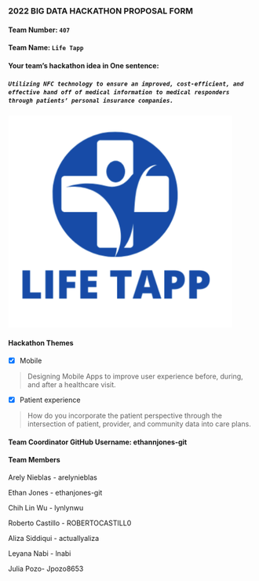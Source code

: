 ### 2022 BIG DATA HACKATHON PROPOSAL FORM

#### Team Number: `407`  

#### Team Name: `Life Tapp`    
  
#### Your team’s hackathon idea in One sentence:
##### `Utilizing NFC technology to ensure an improved, cost-efficient, and effective hand off of medical information to medical responders through patients’ personal insurance companies.`


![bigdatahackathon4sd](https://github.com/BigDataForSanDiego/team407/blob/main/images/Screen%20Shot%202022-10-08%20at%203.37.49%20PM.png)


#### Hackathon Themes
- [X] Mobile
> Designing Mobile Apps to improve user experience before, during, and after a healthcare visit.
- [X] Patient experience
> How do you incorporate the patient perspective through the intersection of patient, provider, and community data into care plans.

#### Team Coordinator GitHub Username: ethannjones-git

#### Team Members
Arely Nieblas - arelynieblas

Ethan Jones - ethanjones-git

Chih Lin Wu  - lynlynwu

Roberto Castillo - ROBERTOCASTILL0

Aliza Siddiqui - actuallyaliza

Leyana Nabi - lnabi

Julia Pozo- Jpozo8653

